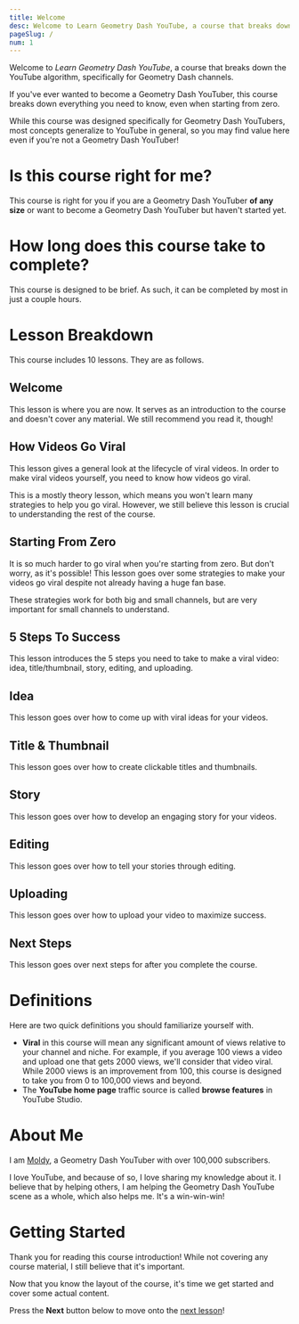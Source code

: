 ```yaml
---
title: Welcome
desc: Welcome to Learn Geometry Dash YouTube, a course that breaks down the YouTube algorithm, specifically for Geometry Dash channels.
pageSlug: /
num: 1
---
```


Welcome to *Learn Geometry Dash YouTube*, a course that breaks down the YouTube algorithm, specifically for Geometry Dash channels.

If you've ever wanted to become a Geometry Dash YouTuber, this course breaks down everything you need to know, even when starting from zero.

While this course was designed specifically for Geometry Dash YouTubers, most concepts generalize to YouTube in general, so you may find value here even if you're not a Geometry Dash YouTuber!

# Is this course right for me?

This course is right for you if you are a Geometry Dash YouTuber **of any size** or want to become a Geometry Dash YouTuber but haven't started yet.

# How long does this course take to complete?

This course is designed to be brief. As such, it can be completed by most in just a couple hours.

# Lesson Breakdown

This course includes 10 lessons. They are as follows.

## Welcome

This lesson is where you are now. It serves as an introduction to the course and doesn't cover any material. We still recommend you read it, though!

## How Videos Go Viral

This lesson gives a general look at the lifecycle of viral videos. In order to make viral videos yourself, you need to know how videos go viral.

This is a mostly theory lesson, which means you won't learn many strategies to help you go viral. However, we still believe this lesson is crucial to understanding the rest of the course.

## Starting From Zero

It is so much harder to go viral when you're starting from zero. But don't worry, as it's possible! This lesson goes over some strategies to make your videos go viral despite not already having a huge fan base.

These strategies work for both big and small channels, but are very important for small channels to understand.

## 5 Steps To Success

This lesson introduces the 5 steps you need to take to make a viral video: idea, title/thumbnail, story, editing, and uploading.

## Idea

This lesson goes over how to come up with viral ideas for your videos.

## Title & Thumbnail

This lesson goes over how to create clickable titles and thumbnails.

## Story

This lesson goes over how to develop an engaging story for your videos.

## Editing

This lesson goes over how to tell your stories through editing.

## Uploading

This lesson goes over how to upload your video to maximize success.

## Next Steps

This lesson goes over next steps for after you complete the course.

# Definitions

Here are two quick definitions you should familiarize yourself with.

- **Viral** in this course will mean any significant amount of views relative to your channel and niche. For example, if you average 100 views a video and upload one that gets 2000 views, we'll consider that video viral. While 2000 views is an improvement from 100, this course is designed to take you from 0 to 100,000 views and beyond.
- The **YouTube home page** traffic source is called **browse features** in YouTube Studio.

# About Me

I am [Moldy](/authors/moldymacaronix/), a Geometry Dash YouTuber with over 100,000 subscribers.

I love YouTube, and because of so, I love sharing my knowledge about it. I believe that by helping others, I am helping the Geometry Dash YouTube scene as a whole, which also helps me. It's a win-win-win!

# Getting Started

Thank you for reading this course introduction! While not covering any course material, I still believe that it's important.

Now that you know the layout of the course, it's time we get started and cover some actual content.

Press the **Next** button below to move onto the [next lesson](/courses/learn-geometry-dash-youtube/how-videos-go-viral/)!